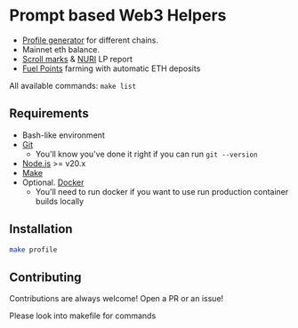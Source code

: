 # Prompt based Web3 Helpers

- [Profile generator](docs/profile.md) for different chains.
- Mainnet eth balance.
- [Scroll marks](https://scroll.io/sessions) & [NURI](https://www.nuri.exchange/swap) LP report
- [Fuel Points](https://app.fuel.network/earn-points) farming with automatic ETH deposits

All available commands: `make list`

## Requirements

- Bash-like environment
- [Git](https://git-scm.com/book/en/v2/Getting-Started-Installing-Git)
  - You'll know you've done it right if you can run `git --version`
- [Node.js](https://nodejs.org/en) >= v20.x
- [Make](https://www.gnu.org/software/make/manual/make.html)
- Optional. [Docker](https://www.docker.com/)
  - You'll need to run docker if you want to use run production container builds locally

## Installation

```sh
make profile
```

## Contributing

Contributions are always welcome! Open a PR or an issue!

Please look into makefile for commands
